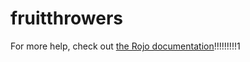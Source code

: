 # fruitthrowers
For more help, check out [the Rojo documentation](https://rojo.space/docs)!!!!!!!!!1

